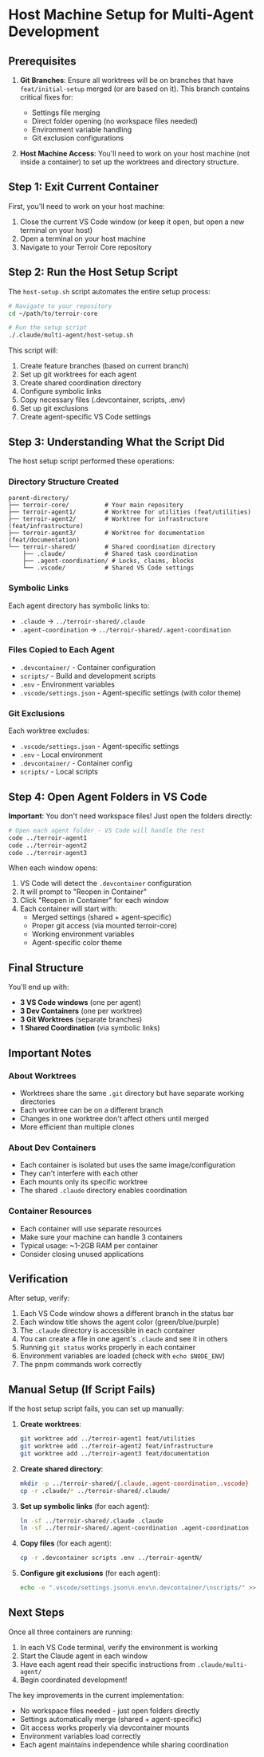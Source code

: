 # Host Machine Setup for Multi-Agent Development

## Prerequisites

1. **Git Branches**: Ensure all worktrees will be on branches that have `feat/initial-setup` merged (or are based on it). This branch contains critical fixes for:
   - Settings file merging
   - Direct folder opening (no workspace files needed)
   - Environment variable handling
   - Git exclusion configurations

2. **Host Machine Access**: You'll need to work on your host machine (not inside a container) to set up the worktrees and directory structure.

## Step 1: Exit Current Container

First, you'll need to work on your host machine:
1. Close the current VS Code window (or keep it open, but open a new terminal on your host)
2. Open a terminal on your host machine
3. Navigate to your Terroir Core repository

## Step 2: Run the Host Setup Script

The `host-setup.sh` script automates the entire setup process:

```bash
# Navigate to your repository
cd ~/path/to/terroir-core

# Run the setup script
./.claude/multi-agent/host-setup.sh
```

This script will:
1. Create feature branches (based on current branch)
2. Set up git worktrees for each agent
3. Create shared coordination directory
4. Configure symbolic links
5. Copy necessary files (.devcontainer, scripts, .env)
6. Set up git exclusions
7. Create agent-specific VS Code settings

## Step 3: Understanding What the Script Did

The host setup script performed these operations:

### Directory Structure Created
```
parent-directory/
├── terroir-core/          # Your main repository
├── terroir-agent1/        # Worktree for utilities (feat/utilities)
├── terroir-agent2/        # Worktree for infrastructure (feat/infrastructure)
├── terroir-agent3/        # Worktree for documentation (feat/documentation)
└── terroir-shared/        # Shared coordination directory
    ├── .claude/           # Shared task coordination
    ├── .agent-coordination/ # Locks, claims, blocks
    └── .vscode/           # Shared VS Code settings
```

### Symbolic Links
Each agent directory has symbolic links to:
- `.claude` → `../terroir-shared/.claude`
- `.agent-coordination` → `../terroir-shared/.agent-coordination`

### Files Copied to Each Agent
- `.devcontainer/` - Container configuration
- `scripts/` - Build and development scripts
- `.env` - Environment variables
- `.vscode/settings.json` - Agent-specific settings (with color theme)

### Git Exclusions
Each worktree excludes:
- `.vscode/settings.json` - Agent-specific settings
- `.env` - Local environment
- `.devcontainer/` - Container config
- `scripts/` - Local scripts

## Step 4: Open Agent Folders in VS Code

**Important**: You don't need workspace files! Just open the folders directly:

```bash
# Open each agent folder - VS Code will handle the rest
code ../terroir-agent1
code ../terroir-agent2  
code ../terroir-agent3
```

When each window opens:
1. VS Code will detect the `.devcontainer` configuration
2. It will prompt to "Reopen in Container"
3. Click "Reopen in Container" for each window
4. Each container will start with:
   - Merged settings (shared + agent-specific)
   - Proper git access (via mounted terroir-core)
   - Working environment variables
   - Agent-specific color theme

## Final Structure

You'll end up with:
- **3 VS Code windows** (one per agent)
- **3 Dev Containers** (one per worktree)
- **3 Git Worktrees** (separate branches)
- **1 Shared Coordination** (via symbolic links)

## Important Notes

### About Worktrees
- Worktrees share the same `.git` directory but have separate working directories
- Each worktree can be on a different branch
- Changes in one worktree don't affect others until merged
- More efficient than multiple clones

### About Dev Containers
- Each container is isolated but uses the same image/configuration
- They can't interfere with each other
- Each mounts only its specific worktree
- The shared `.claude` directory enables coordination

### Container Resources
- Each container will use separate resources
- Make sure your machine can handle 3 containers
- Typical usage: ~1-2GB RAM per container
- Consider closing unused applications

## Verification

After setup, verify:
1. Each VS Code window shows a different branch in the status bar
2. Each window title shows the agent color (green/blue/purple)
3. The `.claude` directory is accessible in each container
4. You can create a file in one agent's `.claude` and see it in others
5. Running `git status` works properly in each container
6. Environment variables are loaded (check with `echo $NODE_ENV`)
7. The pnpm commands work correctly

## Manual Setup (If Script Fails)

If the host setup script fails, you can set up manually:

1. **Create worktrees**:
   ```bash
   git worktree add ../terroir-agent1 feat/utilities
   git worktree add ../terroir-agent2 feat/infrastructure
   git worktree add ../terroir-agent3 feat/documentation
   ```

2. **Create shared directory**:
   ```bash
   mkdir -p ../terroir-shared/{.claude,.agent-coordination,.vscode}
   cp -r .claude/* ../terroir-shared/.claude/
   ```

3. **Set up symbolic links** (for each agent):
   ```bash
   ln -sf ../terroir-shared/.claude .claude
   ln -sf ../terroir-shared/.agent-coordination .agent-coordination
   ```

4. **Copy files** (for each agent):
   ```bash
   cp -r .devcontainer scripts .env ../terroir-agentN/
   ```

5. **Configure git exclusions** (for each agent):
   ```bash
   echo -e ".vscode/settings.json\n.env\n.devcontainer/\nscripts/" >> .git/info/exclude
   ```

## Next Steps

Once all three containers are running:
1. In each VS Code terminal, verify the environment is working
2. Start the Claude agent in each window
3. Have each agent read their specific instructions from `.claude/multi-agent/`
4. Begin coordinated development!

The key improvements in the current implementation:
- No workspace files needed - just open folders directly
- Settings automatically merge (shared + agent-specific)
- Git access works properly via devcontainer mounts
- Environment variables load correctly
- Each agent maintains independence while sharing coordination
